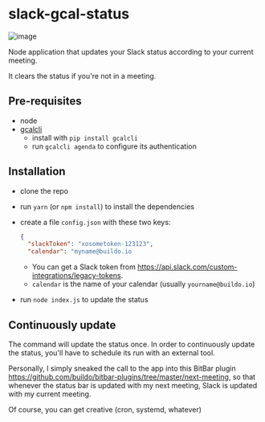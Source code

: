# slack-gcal-status

![image](https://cloud.githubusercontent.com/assets/691940/26310573/88a1acbe-3f01-11e7-8c8c-b310b4ace9e5.png)

Node application that updates your Slack status according to your current meeting.

It clears the status if you're not in a meeting.

## Pre-requisites
- node
- [gcalcli](https://github.com/insanum/gcalcli)
  - install with `pip install gcalcli`
  - run `gcalcli agenda` to configure its authentication
  
## Installation
- clone the repo
- run `yarn` (or `npm install`) to install the dependencies
- create a file `config.json` with these two keys:

  ```json
  {
    "slackToken": "xosometoken-123123",
    "calendar": "myname@buildo.io
  ```
  
   - You can get a Slack token from https://api.slack.com/custom-integrations/legacy-tokens.
   - `calendar` is the name of your calendar (usually `yourname@buildo.io`)
      
- run `node index.js` to update the status

## Continuously update
The command will update the status once. In order to continuously update the status, you'll have to schedule its run with an external tool.

Personally, I simply sneaked the call to the app into this BitBar plugin https://github.com/buildo/bitbar-plugins/tree/master/next-meeting, so that whenever the status bar is updated with my next meeting, Slack is updated with my current meeting.

Of course, you can get creative (cron, systemd, whatever)
